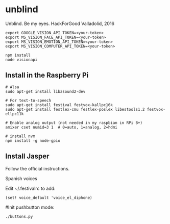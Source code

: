 # unblind

Unblind. Be my eyes. HackForGood Valladolid, 2016

```
export GOOGLE_VISION_API_TOKEN=<your-token>
export MS_VISION_FACE_API_TOKEN=<your-token>
export MS_VISION_EMOTION_API_TOKEN=<your-token>
export MS_VISION_COMPUTER_API_TOKEN=<your-token>

npm install
node visionapi
```

## Install in the Raspberry Pi

```
# Alsa
sudo apt-get install libasound2-dev

# For text-to-speech
sudo apt-get install festival festvox-kallpc16k
sudo apt-get install festlex-cmu festlex-poslex libestools1.2 festvox-ellpc11k

# Enable analog output (not needed in my raspbian in RPi B+)
amixer cset numid=3 1  # 0=auto, 1=analog, 2=hdmi
```
```
# install nvm
npm install -g node-gpio
```

## Install Jasper

Follow the official instructions.

Spanish voices

Edit ~/.festivalrc to add:

```
(set! voice_default 'voice_el_diphone)
```


#Init pushbutton mode:
```
./buttons.py
```
